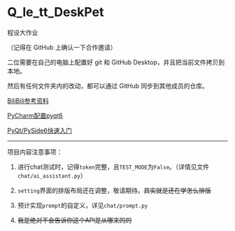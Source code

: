 # Q_le_tt_DeskPet

程设大作业

（记得在 GitHub 上确认一下合作邀请）

二位需要在自己的电脑上配置好 git 和 GitHub Desktop，并且把当前文件拷贝到本地。

然后有任何文件夹内的改动，都可以通过 GitHub 同步到其他成员的仓库。

[BiliBili参考资料](https://www.bilibili.com/video/BV1wm4y1z7Dg/?share_source=copy_web&vd_source=f4da441f4dc2fb1600644536b010676a)

[PyCharm配置pyqt6](https://www.cnblogs.com/ElaineTiger/p/18138076)

[PyQt/PySide6快速入门](https://zhuanlan.zhihu.com/p/520606210)

---

项目内容注意事项：

1. 进行chat测试时，记得`token`完整，且`TEST_MODE`为`False`。（详情见文件`chat/ai_assistant.py`）

2. `setting`界面的排版布局还在调整，敬请期待。~~其实就是还在学怎么排版~~

3. 预计实现`prompt`的自定义，详见`chat/prompt.py`

4. ~~我是绝对不会告诉你这个API是从哪来的的~~
